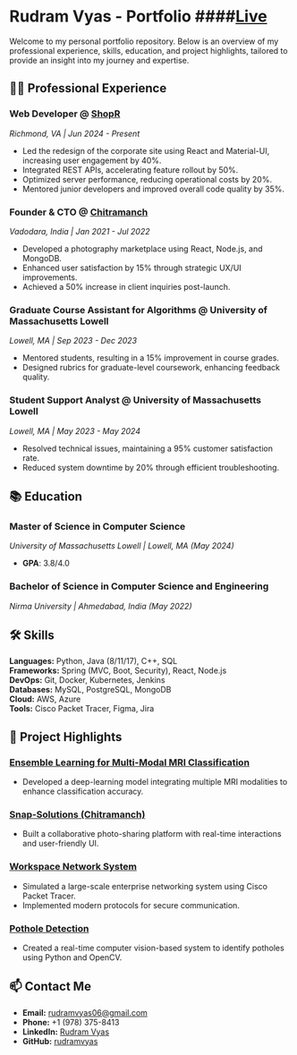 # Rudram Vyas - Portfolio ####[Live](https://rudramvyas.github.io/my-portfolio/)

Welcome to my personal portfolio repository. Below is an overview of my professional experience, skills, education, and project highlights, tailored to provide an insight into my journey and expertise.

## 👨‍💻 Professional Experience

### Web Developer @ [ShopR](https://shoprvr.com)  
*Richmond, VA | Jun 2024 - Present*
- Led the redesign of the corporate site using React and Material-UI, increasing user engagement by 40%.
- Integrated REST APIs, accelerating feature rollout by 50%.
- Optimized server performance, reducing operational costs by 20%.
- Mentored junior developers and improved overall code quality by 35%.

### Founder & CTO @ [Chitramanch](https://github.com/RudramVyas/Snap-Solutions-aka-Chitramanch)  
*Vadodara, India | Jan 2021 - Jul 2022*
- Developed a photography marketplace using React, Node.js, and MongoDB.
- Enhanced user satisfaction by 15% through strategic UX/UI improvements.
- Achieved a 50% increase in client inquiries post-launch.

### Graduate Course Assistant for Algorithms @ University of Massachusetts Lowell  
*Lowell, MA | Sep 2023 - Dec 2023*
- Mentored students, resulting in a 15% improvement in course grades.
- Designed rubrics for graduate-level coursework, enhancing feedback quality.

### Student Support Analyst @ University of Massachusetts Lowell  
*Lowell, MA | May 2023 - May 2024*
- Resolved technical issues, maintaining a 95% customer satisfaction rate.
- Reduced system downtime by 20% through efficient troubleshooting.

## 📚 Education

### Master of Science in Computer Science  
*University of Massachusetts Lowell | Lowell, MA (May 2024)*
- **GPA**: 3.8/4.0

### Bachelor of Science in Computer Science and Engineering  
*Nirma University | Ahmedabad, India (May 2022)*

## 🛠️ Skills

**Languages:** Python, Java (8/11/17), C++, SQL  
**Frameworks:** Spring (MVC, Boot, Security), React, Node.js  
**DevOps:** Git, Docker, Kubernetes, Jenkins  
**Databases:** MySQL, PostgreSQL, MongoDB  
**Cloud:** AWS, Azure  
**Tools:** Cisco Packet Tracer, Figma, Jira

## 🌟 Project Highlights

### [Ensemble Learning for Multi-Modal MRI Classification](https://github.com/RudramVyas/Ensemble_Learning_for_Multi-Modal_MRI_Image_Classification)
- Developed a deep-learning model integrating multiple MRI modalities to enhance classification accuracy.

### [Snap-Solutions (Chitramanch)](https://github.com/RudramVyas/Snap-Solutions-aka-Chitramanch)
- Built a collaborative photo-sharing platform with real-time interactions and user-friendly UI.

### [Workspace Network System](https://github.com/RudramVyas/Workspace-Network-System)
- Simulated a large-scale enterprise networking system using Cisco Packet Tracer.
- Implemented modern protocols for secure communication.

### [Pothole Detection](https://github.com/RudramVyas/Pothole-Detection)
- Created a real-time computer vision-based system to identify potholes using Python and OpenCV.

## 📫 Contact Me
- **Email:** [rudramvyas06@gmail.com](mailto:rudramvyas06@gmail.com)
- **Phone:** +1 (978) 375-8413
- **LinkedIn:** [Rudram Vyas](https://linkedin.com/in/rudram-vyas)
- **GitHub:** [rudramvyas](https://github.com/rudramvyas)
